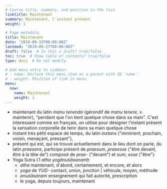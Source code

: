 ```yaml
---
# Course title, summary, and position in the list.
linktitle: Maintenant
summary: Maintenant, l'instant présent
weight: 1

# Page metadata.
title: Maintenant
date: "2019-09-13T00:00:00Z"
lastmod: "2019-09-27T00:00:00Z"
draft: false  # Is this a draft? true/false
toc: true  # Show table of contents? true/false
type: docs  # Do not modify.

# Add menu entry to sidebar.
# - name: Declare this menu item as a parent with ID `name`.
# - weight: Position of link in menu.
menu:
  now:
    name: Maintenant
    weight: 1
---
```


* maintenant
du latin _manu tenendo_ (gérondif de _manu tenere_, v. maintenir),
"pendant que l'on tient quelque chose dans sa main".
C'est interessant comme en français, on utilise pour désigner l'instant présent
la sensation corporelle de tenir dans sa main quelque chose
* instant
très pêtit espace de temps, du latin _instans_
("imminent, prochain, voisin, menaçant, pressant"),
* présent
qui est, qui se trouve actuellement dans le lieu dont on parle,
du latin _praesens_, participe présent de _praesum_, _praeesse_ ("être devant,
être à la tête de") composé de _prae_- ("devant") et _sum_, _esse_ ("être").
* Yoga Sutra I.1 _atha yogānuśāsanamḥ_
  * _atha_ maintenant, d'abord, certainement, et encore, et alors
  * _yoga_ de _YUG-_ contact, union, jonction | véhicule, moyen, méthode
  * _anuśāsanam_ enseignement qui fait autorité, prescription
  * le yoga, depuis toujours, maintenant


